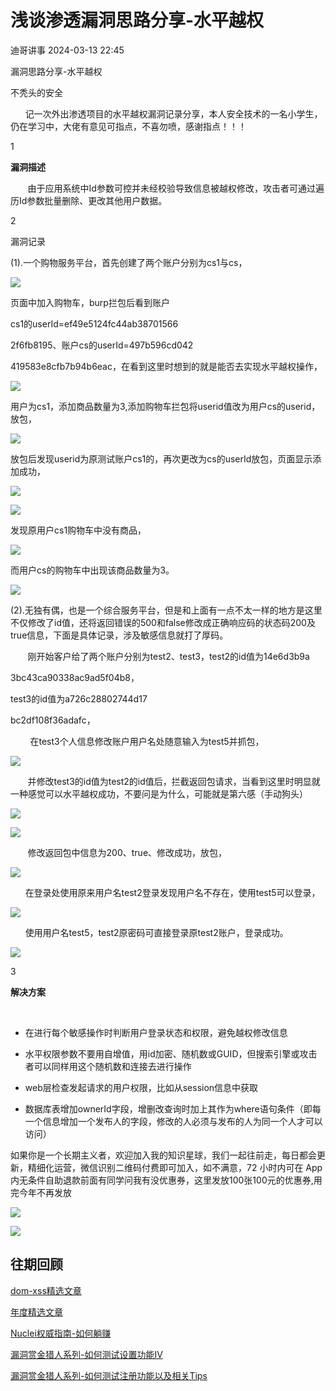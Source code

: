 #  浅谈渗透漏洞思路分享-水平越权   
 迪哥讲事   2024-03-13 22:45  
  
漏洞思路分享-水平越权  
  
不秃头的安全  
  
      记一次外出渗透项目的水平越权漏洞记录分享，本人安全技术的一名小学生，仍在学习中，大佬有意见可指点，不喜勿喷，感谢指点！！！  
  
1  
  
**漏洞描述**  
  
       由于应用系统中Id参数可控并未经校验导致信息被越权修改，攻击者可通过遍历Id参数批量删除、更改其他用户数据。  
  
2  
  
漏洞记录  
  
(1).一个购物服务平台，首先创建了两个账户分别为cs1与cs，  
  
![](https://mmbiz.qpic.cn/mmbiz_png/DicRqXXQJ6fWU0Dac7EfbGaZE9IiahcTtz4Yx20QskDia3hohFXibMgtB2nq0nT7e8mpCYO6sIA97SoSEuNuIbic42w/640?wx_fmt=png "")  
  
  
页面中加入购物车，burp拦包后看到账户  
  
cs1的userId=ef49e5124fc44ab38701566  
  
2f6fb8195、账户cs的userId=497b596cd042  
  
419583e8cfb7b94b6eac，在看到这里时想到的就是能否去实现水平越权操作，  
  
![](https://mmbiz.qpic.cn/mmbiz_png/DicRqXXQJ6fWU0Dac7EfbGaZE9IiahcTtzzkLqOics88lfCJbCDe60ljXSV1Pcso7IP8HVIiaOQmn4gbqh13dMw7KQ/640?wx_fmt=png "")  
  
用户为cs1，添加商品数量为3,添加购物车拦包将userid值改为用户cs的userid，放包，  
  
![](https://mmbiz.qpic.cn/mmbiz_png/DicRqXXQJ6fWU0Dac7EfbGaZE9IiahcTtzvQUHR4dsykicExbIibANeicRaicSvaDPWzUEXEbGLGWjW6Oa9ulIzVwE6Q/640?wx_fmt=png "")  
  
放包后发现userid为原测试账户cs1的，再次更改为cs的userId放包，页面显示添加成功，  
  
![](https://mmbiz.qpic.cn/mmbiz_png/DicRqXXQJ6fWU0Dac7EfbGaZE9IiahcTtzEJnxI4Fkia5UEm3J1nCrJHkJy3hB1ddOKZTpaCWYS0ggqRfBW0ltTVQ/640?wx_fmt=png "")  
  
![](https://mmbiz.qpic.cn/mmbiz_png/DicRqXXQJ6fWU0Dac7EfbGaZE9IiahcTtz4jdcVQrdGxfiaKdicqt6bDJNHNtZlovvicE43xTsnkWGRTfrEduFicT2Wg/640?wx_fmt=png "")  
  
发现原用户cs1购物车中没有商品，  
  
![](https://mmbiz.qpic.cn/mmbiz_png/DicRqXXQJ6fWU0Dac7EfbGaZE9IiahcTtzibm9DDT4ia09Ujd1YPTjgtrTicgy8Mz4A9iaKWrbEgTePR7BZCEtH6fykw/640?wx_fmt=png "")  
  
而用户cs的购物车中出现该商品数量为3。  
  
![](https://mmbiz.qpic.cn/mmbiz_png/DicRqXXQJ6fWU0Dac7EfbGaZE9IiahcTtzYxFbE1KicGUqPiaMbopvMl3ywoibuM7puPTR1Y40126HtYJHITvNtRb9w/640?wx_fmt=png "")  
  
(2).无独有偶，也是一个综合服务平台，但是和上面有一点不太一样的地方是这里不仅修改了id值，还将返回错误的500和false修改成正确响应码的状态码200及true信息，下面是具体记录，涉及敏感信息就打了厚码。  
  
       刚开始客户给了两个账户分别为test2、test3，test2的id值为14e6d3b9a  
  
3bc43ca90338ac9ad5f04b8，  
  
test3的id值为a726c28802744d17  
  
bc2df108f36adafc，  
  
        在test3个人信息修改账户用户名处随意输入为test5并抓包，  
  
![](https://mmbiz.qpic.cn/mmbiz_png/DicRqXXQJ6fWU0Dac7EfbGaZE9IiahcTtzH7FiaNCWKSyzc9h7NY09s5Yl52I1Gicogyd4opZzGEiaibUokdhm7VWzpg/640?wx_fmt=png "")  
  
       并修改test3的id值为test2的id值后，拦截返回包请求，当看到这里时明显就一种感觉可以水平越权成功，不要问是为什么，可能就是第六感（手动狗头）  
  
![](https://mmbiz.qpic.cn/mmbiz_png/DicRqXXQJ6fWU0Dac7EfbGaZE9IiahcTtzJtsPibjbbJxB7mAynvVCrGxTgWS9AoibQyA7qWg2Ss8xg0tFlib4kJceQ/640?wx_fmt=png "")  
  
  
![](https://mmbiz.qpic.cn/mmbiz_png/DicRqXXQJ6fWU0Dac7EfbGaZE9IiahcTtzScS9U5gvmzKGAVI6eVScrG2cp6XkQAOH7NuGLJ7rtUiciafhZhic0icQbQ/640?wx_fmt=png "")  
  
       修改返回包中信息为200、true、修改成功，放包，  
  
![](https://mmbiz.qpic.cn/mmbiz_png/DicRqXXQJ6fWU0Dac7EfbGaZE9IiahcTtzibmo4uqNKWyqAz7UKPH8bHWRiac2g17kt4KedsctvNkQxQLyyRXo6mDw/640?wx_fmt=png "")  
  
      在登录处使用原来用户名test2登录发现用户名不存在，使用test5可以登录，  
  
![](https://mmbiz.qpic.cn/mmbiz_png/DicRqXXQJ6fWU0Dac7EfbGaZE9IiahcTtzOnlYygbg4VicpnV7j9CR3yHaR8f5LOMSPK4ib7y8yAwDasorDRqpJqrg/640?wx_fmt=png "")  
  
      使用用户名test5，test2原密码可直接登录原test2账户，登录成功。  
  
![](https://mmbiz.qpic.cn/mmbiz_png/DicRqXXQJ6fWU0Dac7EfbGaZE9IiahcTtzrXlw175AzdDSVAZUFCn7mACD9DpyFCnCDHAUCpAD8akibnW5K9TzjPg/640?wx_fmt=png "")  
  
  
3  
  
**解决方案**  
  
     
- 在进行每个敏感操作时判断用户登录状态和权限，避免越权修改信息  
  
- 水平权限参数不要用自增值，用id加密、随机数或GUID，但搜索引擎或攻击者可以同样用这个随机数和连接去进行操作  
  
- web层检查发起请求的用户权限，比如从session信息中获取  
  
- 数据库表增加ownerId字段，增删改查询时加上其作为where语句条件（即每一个信息增加一个发布人的字段，修改的人必须与发布的人为同一个人才可以访问）  
  
  
如果你是一个长期主义者，欢迎加入我的知识星球，我们一起往前走，每日都会更新，精细化运营，微信识别二维码付费即可加入，如不满意，72 小时内可在 App 内无条件自助退款前面有同学问我有没优惠券，这里发放100张100元的优惠券,用完今年不再发放  
  
  
![](https://mmbiz.qpic.cn/mmbiz_png/YmmVSe19Qj7N5nMaJbtnMPVw96ZcVbWfp6SGDicUaGZyrWOM67xP8Ot3ftyqOybMqbj1005WvMNbDJO0hOWkCaQ/640?wx_fmt=png&from=appmsg "")  
  
![](https://mmbiz.qpic.cn/mmbiz_png/YmmVSe19Qj5jYW8icFkojHqg2WTWTjAnvcuF7qGrj3JLz1VgSFDDMOx0DbKjsia5ibMpeISsibYJ0ib1d2glMk2hySA/640?wx_fmt=png&wxfrom=5&wx_lazy=1&wx_co=1 "")  
## 往期回顾  
  
  
[](http://mp.weixin.qq.com/s?__biz=MzIzMTIzNTM0MA==&mid=2247486912&idx=1&sn=8704ce12dedf32923c6af49f1b139470&chksm=e8a607a3dfd18eb5abc302a40da024dbd6ada779267e31c20a0fe7bbc75a5947f19ba43db9c7&scene=21#wechat_redirect)  
  
[dom-xss精选文章](http://mp.weixin.qq.com/s?__biz=MzIzMTIzNTM0MA==&mid=2247488819&idx=1&sn=5141f88f3e70b9c97e63a4b68689bf6e&chksm=e8a61f50dfd1964692f93412f122087ac160b743b4532ee0c1e42a83039de62825ebbd066a1e&scene=21#wechat_redirect)  
  
  
[年度精选文章](http://mp.weixin.qq.com/s?__biz=MzIzMTIzNTM0MA==&mid=2247487187&idx=1&sn=622438ee6492e4c639ebd8500384ab2f&chksm=e8a604b0dfd18da6c459b4705abd520cc2259a607dd9306915d845c1965224cc117207fc6236&scene=21#wechat_redirect)  
[](http://mp.weixin.qq.com/s?__biz=MzIzMTIzNTM0MA==&mid=2247487187&idx=1&sn=622438ee6492e4c639ebd8500384ab2f&chksm=e8a604b0dfd18da6c459b4705abd520cc2259a607dd9306915d845c1965224cc117207fc6236&scene=21#wechat_redirect)  
  
  
[Nuclei权威指南-如何躺赚](http://mp.weixin.qq.com/s?__biz=MzIzMTIzNTM0MA==&mid=2247487122&idx=1&sn=32459310408d126aa43240673b8b0846&chksm=e8a604f1dfd18de737769dd512ad4063a3da328117b8a98c4ca9bc5b48af4dcfa397c667f4e3&scene=21#wechat_redirect)  
  
  
[漏洞赏金猎人系列-如何测试设置功能IV](http://mp.weixin.qq.com/s?__biz=MzIzMTIzNTM0MA==&mid=2247486973&idx=1&sn=6ec419db11ff93d30aa2fbc04d8dbab6&chksm=e8a6079edfd18e88f6236e237837ee0d1101489d52f2abb28532162e2937ec4612f1be52a88f&scene=21#wechat_redirect)  
  
  
[漏洞赏金猎人系列-如何测试注册功能以及相关Tips](http://mp.weixin.qq.com/s?__biz=MzIzMTIzNTM0MA==&mid=2247486764&idx=1&sn=9f78d4c937675d76fb94de20effdeb78&chksm=e8a6074fdfd18e59126990bc3fcae300cdac492b374ad3962926092aa0074c3ee0945a31aa8a&scene=21#wechat_redirect)  
  
  
  
  
  
